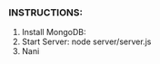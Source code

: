 
<h3>INSTRUCTIONS:</h3>
<ol>
  <li>Install MongoDB:</li>
  <li>Start Server: node server/server.js</li>
  <li>Nani</li>
</ol>